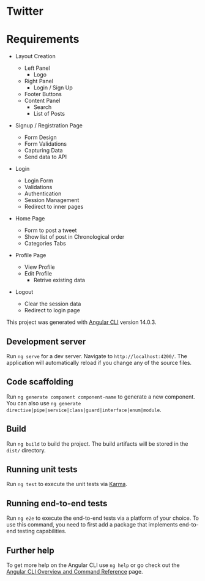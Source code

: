 # Twitter

# Requirements 
* Layout Creation
    - Left Panel
        - Logo
    - Right Panel
        - Login / Sign Up
    - Footer
        Buttons
    - Content Panel
        - Search
        - List of Posts

* Signup / Registration Page
    - Form Design
    - Form Validations
    - Capturing Data 
    - Send data to API

* Login
    - Login Form
    - Validations
    - Authentication
    - Session Management
    - Redirect to inner pages

* Home Page
    - Form to post a tweet
    - Show list of post in Chronological order
    - Categories Tabs

* Profile Page
    - View Profile
    - Edit Profile
        - Retrive existing data

* Logout
    - Clear the session data
    - Redirect to login page





This project was generated with [Angular CLI](https://github.com/angular/angular-cli) version 14.0.3.

## Development server

Run `ng serve` for a dev server. Navigate to `http://localhost:4200/`. The application will automatically reload if you change any of the source files.

## Code scaffolding

Run `ng generate component component-name` to generate a new component. You can also use `ng generate directive|pipe|service|class|guard|interface|enum|module`.

## Build

Run `ng build` to build the project. The build artifacts will be stored in the `dist/` directory.

## Running unit tests

Run `ng test` to execute the unit tests via [Karma](https://karma-runner.github.io).

## Running end-to-end tests

Run `ng e2e` to execute the end-to-end tests via a platform of your choice. To use this command, you need to first add a package that implements end-to-end testing capabilities.

## Further help

To get more help on the Angular CLI use `ng help` or go check out the [Angular CLI Overview and Command Reference](https://angular.io/cli) page.

